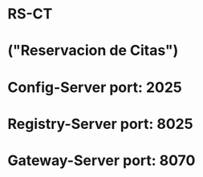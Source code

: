 # RS-CT 
# ("Reservacion de Citas")
# Config-Server port: 2025
# Registry-Server port: 8025
# Gateway-Server port: 8070

